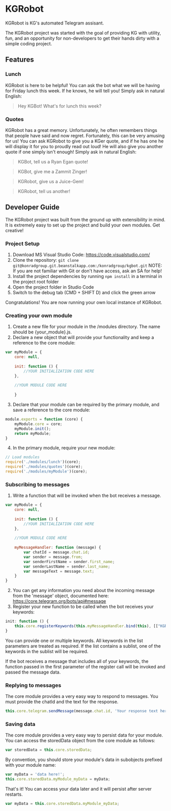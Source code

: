 # KGRobot
KGRobot is KG's automated Telegram assisant.

The KGRobot project was started with the goal of providing KG with utility, fun, and an opportunity for non-developers to get their hands dirty with a simple coding project.

## Features
### Lunch
KGRobot is here to be helpful!  You can ask the bot what we will be having for Friday lunch this week.  If he knows, he will tell you!  Simply ask in natural English:

>Hey KGBot!  What's for lunch this week?

### Quotes
KGRobot has a great memory.  Unfortunately, he often remembers things that people have said and now regret.  Fortunately, this can be very amusing for us!  You can ask KGRobot to give you a KGer quote, and if he has one he will display it for you to proudly read out loud! He will also give you another quote if one simply isn't enough!  Simply ask in natural English:

>KGBot, tell us a Ryan Egan quote!

>KGBot, give me a Zammit Zinger!

>KGRobot, give us a Juice-Gem!

>KGRobot, tell us another!

## Developer Guide
The KGRobot project was built from the ground up with extensibility in mind.  It is extremely easy to set up the project and build your own modules. Get creative!

### Project Setup
1. Download MS Visual Studio Code: https://code.visualstudio.com/
2. Clone the repository: `git clone git@konradgroup.git.beanstalkapp.com:/konradgroup/kgbot.git` NOTE: If you are not familiar with Git or don't have access, ask an SA for help!
3. Install the project dependencies by running `npm install` in a terminal in the project root folder
4. Open the project folder in Studio Code
5. Switch to the debug tab (CMD + SHIFT D) and click the green arrow

Congratulations! You are now running your own local instance of KGRobot.

### Creating your own module
1. Create a new file for your module in the /modules directory.  The name should be {your_module}.js.
2. Declare a new object that will provide your functionality and keep a reference to the core module:
```javascript
var myModule = {
	core: null,
	
	init: function () {
		//YOUR INITIALIZATION CODE HERE
	},
	
	//YOUR MODULE CODE HERE
	
	}
```
3. Declare that your module can be required by the primary module, and save a reference to the core module:
```javascript
module.exports = function (core) {
	myModule.core = core;
	myModule.init();
	return myModule;
}
```
4. In the primary module, require your new module:
```javascript
// Load modules
require('./modules/lunch')(core);
require('./modules/quotes')(core);
require('./modules/myModule')(core);
```

### Subscribing to messages
1. Write a function that will be invoked when the bot receives a message.
```javascript
var myModule = {
	core: null,
	
	init: function () {
		//YOUR INITIALIZATION CODE HERE
	},
	
	//YOUR MODULE CODE HERE
	
	myMessageHandler: function (message) {
		var chatId = message.chat.id;
		var sender = message.from;
		var senderFirstName = sender.first_name;
		var senderLastName = sender.last_name;
		var messageText = message.text;
	}
}
```
2. You can get any information you need about the incoming message from the 'message' object, documented here: https://core.telegram.org/bots/api#message
3. Register your new function to be called when the bot receives your keywords:
```javascript
init: function () {
	this.core.registerKeywords(this.myMessageHandler.bind(this), [["KGRobot", "kgbot"], "my", "keywords");
}
```
You can provide one or multiple keywords.  All keywords in the list parameters are treated as required.  If the list contains a sublist, one of the keywords in the sublist will be required.

If the bot receives a message that includes all of your keywords, the function passed in the first parameter of the register call will be invoked and passed the message data.

### Replying to messages
The core module provides a very easy way to respond to messages. You must provide the chatId and the text for the response.
```javascript
this.core.telegram.sendMessage(message.chat.id, 'Your response text here');
```

### Saving data
The core module provides a very easy way to persist data for your module. You can access the storedData object from the core module as follows:
```javascript
var storedData = this.core.storedData;
```
By convention, you should store your module's data in subobjects prefixed with your module name:
```javascript
var myData = 'data here!';
this.core.storedData.myModule_myData = myData;
```
That's it! You can access your data later and it will persist after server restarts.
```javascript
var myData = this.core.storedData.myModule_myData;
```





